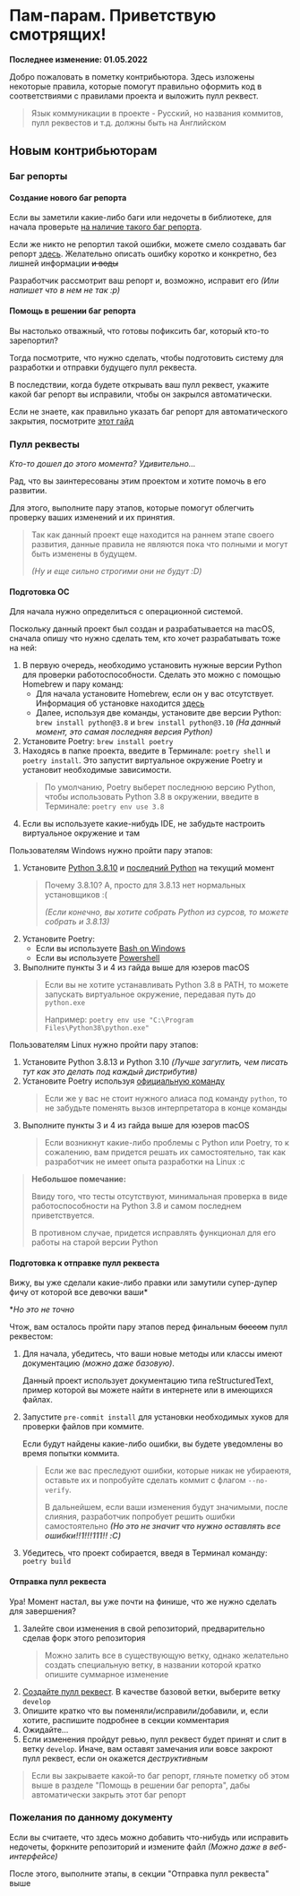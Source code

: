 # Пам-парам. Приветствую смотрящих!

**Последнее изменение: 01.05.2022**

Добро пожаловать в пометку контрибьютора.
Здесь изложены некоторые правила, которые помогут правильно оформить код в соответствиями с правилами проекта
и выложить пулл реквест.

> Язык коммуникации в проекте - Русский,
> но названия коммитов, пулл реквестов и т.д. должны быть на Английском

## Новым контрибьюторам

### Баг репорты

#### Создание нового баг репорта

Если вы заметили какие-либо баги или недочеты в библиотеке,
для начала проверьте [на наличие такого баг репорта](https://github.com/SecondThundeR/shikithon/issues).

Если же никто не репортил такой ошибки, можете смело создавать баг репорт [здесь](https://github.com/SecondThundeR/shikithon/issues/new).
Желательно описать ошибку коротко и конкретно, без лишней информации ~~и воды~~

Разработчик рассмотрит ваш репорт и, возможно, исправит его _(Или напишет что в нем не так :p)_

#### Помощь в решении баг репорта

Вы настолько отважный, что готовы пофиксить баг, который кто-то зарепортил?

Тогда посмотрите, что нужно сделать, чтобы подготовить систему для разработки и отправки будущего пулл реквеста.

В последствии, когда будете открывать ваш пулл реквест, укажите какой баг репорт вы исправили, чтобы он закрылся автоматически.

Если не знаете, как правильно указать баг репорт для автоматического закрытия, посмотрите [этот гайд](https://docs.github.com/en/issues/tracking-your-work-with-issues/linking-a-pull-request-to-an-issue)

### Пулл реквесты

_Кто-то дошел до этого момента? Удивительно..._

Рад, что вы заинтересованы этим проектом и хотите помочь в его развитии.

Для этого, выполните пару этапов, которые помогут облегчить проверку ваших изменений и их принятия.

> Так как данный проект еще находится на раннем этапе своего развития,
> данные правила не являются пока что полными и могут быть изменены в будущем.
>
> _(Ну и еще сильно строгими они не будут :D)_

#### Подготовка ОС

Для начала нужно определиться с операционной системой.

Поскольку данный проект был создан и разрабатывается на macOS, сначала опишу что нужно сделать тем, кто хочет разрабатывать тоже на ней:

1. В первую очередь, необходимо установить нужные версии Python для проверки работоспособности.
Сделать это можно с помощью Homebrew и пару команд:
   - Для начала установите Homebrew, если он у вас отсутствует. Информация об установке находится [здесь](https://brew.sh/index_ru)
   - Далее, используя две команды, установите две версии Python: ```brew install python@3.8``` и ```brew install python@3.10``` _(На данный момент, это самая последняя версия Python)_
2. Установите Poetry: ```brew install poetry```
3. Находясь в папке проекта, введите в Терминале: ```poetry shell``` и ```poetry install```. Это запустит виртуальное окружение Poetry и установит необходимые зависимости.
    > По умолчанию, Poetry выберет последнюю версию Python, чтобы использовать Python 3.8 в окружении, введите в Терминале: ```poetry env use 3.8```
4. Если вы используете какие-нибудь IDE, не забудьте настроить виртуальное окружение и там

Пользователям Windows нужно пройти пару этапов:
1. Установите [Python 3.8.10](https://www.python.org/downloads/release/python-3810/) и [последний Python](https://www.python.org/downloads/) на текущий момент
   > Почему 3.8.10? А, просто для 3.8.13 нет нормальных установщиков :(
   >
   > _(Если конечно, вы хотите собрать Python из сурсов, то можете собрать и 3.8.13)_
2. Установите Poetry:
    - Если вы используете [Bash on Windows](https://python-poetry.org/docs/#osx--linux--bashonwindows-install-instructions)
    - Если вы используете [Powershell](https://python-poetry.org/docs/#windows-powershell-install-instructions)
3. Выполните пункты 3 и 4 из гайда выше для юзеров macOS
   > Если вы не хотите устанавливать Python 3.8 в PATH, то можете запускать виртуальное окружение, передавая путь до ```python.exe```
   >
   > Например: ```poetry env use "C:\Program Files\Python38\python.exe"```

Пользователям Linux нужно пройти пару этапов:
1. Установите Python 3.8.13 и Python 3.10
_(Лучше загуглить, чем писать тут как это делать под каждый дистрибутив)_
2. Установите Poetry используя [официальную команду](https://python-poetry.org/docs/#osx--linux--bashonwindows-install-instructions)
   > Если же у вас не стоит нужного алиаса под команду ```python```, то не забудьте поменять вызов интерпретатора в конце команды
3. Выполните пункты 3 и 4 из гайда выше для юзеров macOS
   > Если возникнут какие-либо проблемы с Python или Poetry, то к сожалению, вам придется решать их самостоятельно, так как разработчик не имеет опыта разработки на Linux :c

> **Небольшое помечание:**
>
> Ввиду того, что тесты отсутствуют, минимальная проверка в виде работоспособности на Python 3.8 и самом последнем приветствуется.
>
> В противном случае, придется исправлять функционал для его работы на старой версии Python

#### Подготовка к отправке пулл реквеста

Вижу, вы уже сделали какие-либо правки или замутили супер-дупер фичу от которой все девочки ваши*

*_Но это не точно_

Чтож, вам осталось пройти пару этапов перед финальным ~~боссом~~ пулл реквестом:
1. Для начала, убедитесь, что ваши новые методы или классы имеют документацию _(можно даже базовую)_.

    Данный проект использует документацию типа reStructuredText, пример которой вы можете найти в интернете или в имеющихся файлах.
2. Запустите `pre-commit install` для установки необходимых хуков для проверки файлов при коммите.

    Если будут найдены какие-либо ошибки, вы будете уведомлены во время попытки коммита.
    > Если же вас преследуют ошибки, которые никак не убираеютя, оставьте их и попробуйте сделать коммит с флагом `--no-verify`.
    >
    > В дальнейшем, если ваши изменения будут значимыми, после слияния, разработчик попробует решить ошибки самостоятельно
    > _**(Но это не значит что нужно оставлять все ошибки!!1!!!111!! :C)**_
3. Убедитесь, что проект собирается, введя в Терминал команду: ```poetry build```

#### Отправка пулл реквеста

Ура! Момент настал, вы уже почти на финише, что же нужно сделать для завершения?

1. Залейте свои изменения в свой репозиторий, предварительно сделав форк этого репозитория
    > Можно залить все в существующую ветку, однако желательно создать специальную ветку,
   > в названии которой кратко опишите суммарное изменение
2. [Создайте пулл реквест](https://github.com/SecondThundeR/shikithon/compare). В качестве базовой ветки, выберите ветку `develop`
3. Опишите кратко что вы поменяли/исправили/добавили, и, если хотите, распишите подробнее в секции комментария
4. Ожидайте...
5. Если изменения пройдут ревью, пулл реквест будет принят и слит в ветку `develop`. Иначе, вам оставят замечания или вовсе закроют пулл реквест, если он окажется _деструктивным_

> Если вы закрываете какой-то баг репорт, гляньте пометку об этом выше в разделе "Помощь в решении баг репорта", дабы автоматически закрыть этот баг репорт

### Пожелания по данному документу

Если вы считаете, что здесь можно добавить что-нибудь или исправить недочеты, форкните репозиторий и измените файл _(Можно даже в веб-интерфейсе)_

После этого, выполните этапы, в секции "Отправка пулл реквеста" выше
